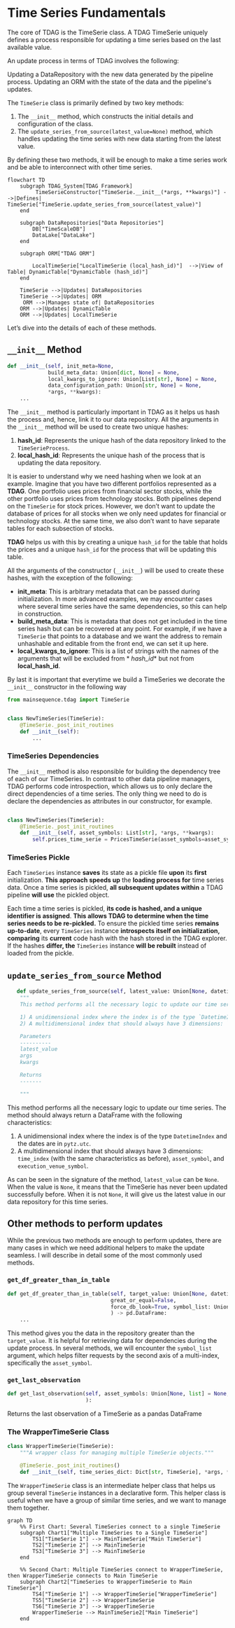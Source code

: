 # Time Series Fundamentals

The core of TDAG is the TimeSerie class. A TDAG TimeSerie uniquely defines a process responsible for updating a time
series based on the last available value.

An update process in terms of TDAG involves the following:

Updating a DataRepository with the new data generated by the pipeline process.
Updating an ORM with the state of the data and the pipeline's updates.

The `TimeSerie` class is primarily defined by two key methods:

1. The `__init__` method, which constructs the initial details and configuration of the class.
2. The `update_series_from_source(latest_value=None)` method, which handles updating the time series with new data
   starting from the latest value.

By defining these two methods, it will be enough to make a time series work and be able to interconnect with other time
series.

```mermaid
flowchart TD
    subgraph TDAG_System[TDAG Framework]
         TimeSerieConstructor["TimeSerie.__init__(*args, **kwargs)"] -->|Defines| TimeSerie["TimeSerie.update_series_from_source(latest_value)"]
    end

    subgraph DataRepositories["Data Repositories"]
        DB["TimeScaleDB"]
        DataLake["DataLake"]
    end

    subgraph ORM["TDAG ORM"]
        
        LocalTimeSerie["LocalTimeSerie (local_hash_id)"]  -->|View of Table| DynamicTable["DynamicTable (hash_id)"]
    end

    TimeSerie -->|Updates| DataRepositories
    TimeSerie -->|Updates| ORM
     ORM -->|Manages state of| DataRepositories
    ORM -->|Updates| DynamicTable
    ORM -->|Updates| LocalTimeSerie
```

Let’s dive into the details of each of these methods.

## `__init__` Method

```python
def __init__(self, init_meta=None,
             build_meta_data: Union[dict, None] = None,
             local_kwargs_to_ignore: Union[List[str], None] = None,
             data_configuration_path: Union[str, None] = None,
             *args, **kwargs):
    ...
```

The `__init__` method is particularly important in TDAG as it helps us hash the process and, hence, link it to our data
repository. All the arguments in the `__init__` method will be used to create two unique hashes:

1. **hash_id**: Represents the unique hash of the data repository linked to the `TimeSerieProcess`.
2. **local_hash_id**: Represents the unique hash of the process that is updating the data repository.

It is easier to understand why we need hashing when we look at an example. Imagine that you have two different
portfolios represented as a **TDAG**. One portfolio uses prices from financial sector stocks, while the other portfolio
uses prices from technology stocks. Both pipelines depend on the `TimeSerie` for stock prices. However, we don’t want to
update the database of prices for all stocks when we only need updates for financial or technology stocks. At the same
time, we also don’t want to have separate tables for each subsection of stocks.

**TDAG** helps us with this by creating a unique `hash_id` for the table that holds the prices and a unique `hash_id`
for the process that will be updating this table.

All the arguments of the constructor (`__init__`) will be used to create these hashes, with the exception of the
following:

- **init_meta**: This is arbitrary metadata that can be passed during initialization. In more advanced examples, we may
  encounter cases where several time series have the same dependencies, so this can help in construction.
- **build_meta_data**: This is metadata that does not get included in the time series hash but can be recovered at any
  point. For example, if we have a `TimeSerie` that points to a database and we want the address to remain unhashable
  and editable from the front end, we can set it up here.
- **local_kwargs_to_ignore**: This is a list of strings with the names of the arguments that will be excluded from *
  *hash_id** but not from **local_hash_id**.

By last it is important that everytime we build a TimeSeries we decorate the ``__init__`` constructor
in the following way

```python
from mainsequence.tdag import TimeSerie


class NewTimeSeries(TimeSerie):
    @TimeSerie._post_init_routines
    def __init__(self):
        ...
```

### TimeSeries Dependencies

The `__init__` method is also responsible for building the dependency tree of each of our TimeSeries. In contrast to
other data pipeline managers, TDAG performs code introspection, which allows us to only declare the direct dependencies
of a time series. The only thing we need to do is declare the dependencies as attributes in our constructor, for
example.

```python

class NewTimeSeries(TimeSerie):
    @TimeSerie._post_init_routines
    def __init__(self, asset_symbols: List[str], *args, **kwargs):
        self.prices_time_serie = PricesTimeSerie(asset_symbols=asset_symbols)

```

### TimeSeries Pickle

Each `TimeSeries` instance **saves** its state as a pickle file **upon** its **first** initialization. **This approach speeds up** the **loading process for** time series data. Once a time series is pickled, **all subsequent updates within** a TDAG pipeline **will use** the pickled object.

Each time a time series is pickled, **its code is hashed, and a unique identifier is assigned**. **This allows TDAG to determine when the time series needs to be re-pickled.** To ensure the pickled time series **remains up-to-date**, every `TimeSeries` instance **introspects itself on initialization, comparing** its **current** code hash with the hash stored in the TDAG explorer. If the hashes **differ, the** `TimeSeries` instance **will be rebuilt** instead of loaded from the pickle.



## `update_series_from_source` Method

```python
   def update_series_from_source(self, latest_value: Union[None, datetime.datetime], *args, **kwargs) -> pd.DataFrame:
    """
    This method performs all the necessary logic to update our time series. The method should always return a DataFrame with the following characteristics:

    1) A unidimensional index where the index is of the type `DatetimeIndex` and the dates are in `pytz.utc`.
    2) A multidimensional index that should always have 3 dimensions: `time_index` (with the same characteristics as before), `asset_symbol`, and `execution_venue_symbol`.

    Parameters
    ----------
    latest_value
    args
    kwargs

    Returns
    -------

    """
```

This method performs all the necessary logic to update our time series. The method should always return a DataFrame with
the following characteristics:

1) A unidimensional index where the index is of the type `DatetimeIndex` and the dates are in `pytz.utc`.
2) A multidimensional index that should always have 3 dimensions: `time_index` (with the same characteristics as
   before), `asset_symbol`, and `execution_venue_symbol`.

As can be seen in the signature of the method, `latest_value` can be `None`. When the value is `None`, it means that the
TimeSerie has never been updated successfully before. When it is not `None`, it will give us the latest value in our
data repository for this time series.

## Other methods to perform updates

While the previous two methods are enough to perform updates, there are many cases in which we need additional helpers
to make the update seamless. I will describe in detail some of the most commonly used methods.

### `get_df_greater_than_in_table`

```python
def get_df_greater_than_in_table(self, target_value: Union[None, datetime.datetime],
                                 great_or_equal=False,
                                 force_db_look=True, symbol_list: Union[None, list] = None,
                                 ) -> pd.DataFrame:
    ...
```

This method gives you the data in the repository greater than the `target_value`. It is helpful for retrieving data for
dependencies during the update process. In several methods, we will encounter the `symbol_list` argument, which helps
filter requests by the second axis of a multi-index, specifically the `asset_symbol`.

### `get_last_observation`

```python
def get_last_observation(self, asset_symbols: Union[None, list] = None,
                         ):

```

Returns the last observation of a TimeSerie as a pandas DataFrame

### The WrapperTimeSerie Class

```python
class WrapperTimeSerie(TimeSerie):
    """A wrapper class for managing multiple TimeSerie objects."""

    @TimeSerie._post_init_routines()
    def __init__(self, time_series_dict: Dict[str, TimeSerie], *args, **kwargs):
```

The `WrapperTimeSerie` class is an intermediate helper class that helps us group several `TimeSerie` instances in a
declarative form. This helper class is useful when we have a group of similar time series, and we want to manage them
together.

```mermaid
graph TD
    %% First Chart: Several TimeSeries connect to a single TimeSerie
    subgraph Chart1["Multiple TimeSeries to a Single TimeSerie"]
        TS1["TimeSerie 1"] --> MainTimeSerie["Main TimeSerie"]
        TS2["TimeSerie 2"] --> MainTimeSerie
        TS3["TimeSerie 3"] --> MainTimeSerie
    end

    %% Second Chart: Multiple TimeSeries connect to WrapperTimeSerie, then WrapperTimeSerie connects to Main TimeSerie
    subgraph Chart2["TimeSeries to WrapperTimeSerie to Main TimeSerie"]
        TS4["TimeSerie 1"] --> WrapperTimeSerie["WrapperTimeSerie"]
        TS5["TimeSerie 2"] --> WrapperTimeSerie
        TS6["TimeSerie 3"] --> WrapperTimeSerie
        WrapperTimeSerie --> MainTimeSerie2["Main TimeSerie"]
    end
```




